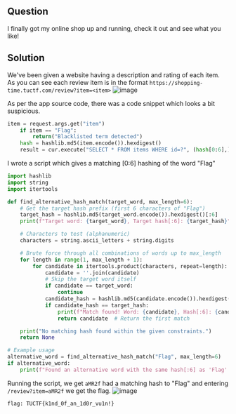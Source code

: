 ## Question
I finally got my online shop up and running, check it out and see what you like!

## Solution
We've been given a website having a description and rating of each item. As you can see each review item is in the format `https://shopping-time.tuctf.com/review?item=<item>`
![image](https://github.com/user-attachments/assets/4616b080-3808-49e4-8e1c-0148c387a91b)

As per the app source code, there was a code snippet which looks a bit suspicious.
```python
item = request.args.get("item")
    if item == "Flag":
        return("Blacklisted term detected")
    hash = hashlib.md5(item.encode()).hexdigest()
    result = cur.execute("SELECT * FROM items WHERE id=?", (hash[0:6],))
```

I wrote a script which gives a matching [0:6] hashing of the word "Flag"
```python
import hashlib
import string
import itertools

def find_alternative_hash_match(target_word, max_length=6):
    # Get the target hash prefix (first 6 characters of "Flag")
    target_hash = hashlib.md5(target_word.encode()).hexdigest()[:6]
    print(f"Target word: {target_word}, Target hash[:6]: {target_hash}")

    # Characters to test (alphanumeric)
    characters = string.ascii_letters + string.digits

    # Brute force through all combinations of words up to max_length
    for length in range(1, max_length + 1):
        for candidate in itertools.product(characters, repeat=length):
            candidate = ''.join(candidate)
            # Skip the target word itself
            if candidate == target_word:
                continue
            candidate_hash = hashlib.md5(candidate.encode()).hexdigest()[:6]
            if candidate_hash == target_hash:
                print(f"Match found! Word: {candidate}, Hash[:6]: {candidate_hash}")
                return candidate  # Return the first match

    print("No matching hash found within the given constraints.")
    return None

# Example usage
alternative_word = find_alternative_hash_match("Flag", max_length=6)
if alternative_word:
    print(f"Found an alternative word with the same hash[:6] as 'Flag': {alternative_word}")
```

Running the script, we get `aMR2f` had a matching hash to "Flag" and entering `/review?item=aMR2f` we get the flag.
![image](https://github.com/user-attachments/assets/280f274e-a9bc-4539-9460-e1fab0445cdc)

`flag: TUCTF{k1nd_0f_an_1d0r_vu1n!}`

